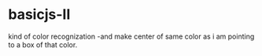 # basicjs-II
kind of color recognization -and make center of same color as i am pointing to a box of that color.
